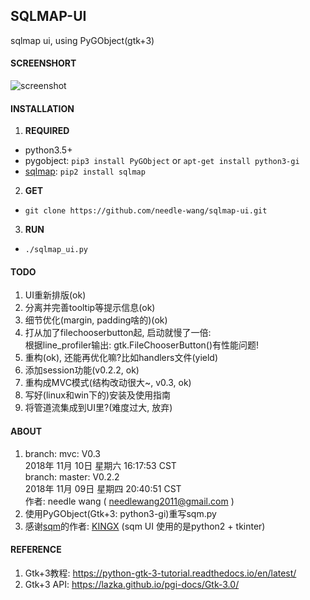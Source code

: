 ## SQLMAP-UI
sqlmap ui, using PyGObject(gtk+3) 


#### SCREENSHORT
![screenshot](https://github.com/needle-wang/sqlmap-ui/blob/master/screenshots/sqlmap-ui1.png)

#### INSTALLATION

1. **REQUIRED**  
  - python3.5+  
  - pygobject: `pip3 install PyGObject` or `apt-get install python3-gi`  
  - [sqlmap](https://github.com/sqlmapproject/sqlmap): `pip2 install sqlmap`
2. **GET**
  - `git clone https://github.com/needle-wang/sqlmap-ui.git`
3. **RUN**  
  - `./sqlmap_ui.py`

#### TODO
1. UI重新排版(ok)
2. 分离并完善tooltip等提示信息(ok)
3. 细节优化(margin, padding啥的)(ok)
4. 打从加了filechooserbutton起, 启动就慢了一倍:  
   根据line_profiler输出: gtk.FileChooserButton()有性能问题!  
5. 重构(ok), 还能再优化嘛?比如handlers文件(yield)
6. 添加session功能(v0.2.2, ok)
7. 重构成MVC模式(结构改动很大~, v0.3, ok)
8. 写好(linux和win下的)安装及使用指南
9. 将管道流集成到UI里?(难度过大, 放弃)

#### ABOUT
1. branch: mvc: V0.3  
   2018年 11月 10日 星期六 16:17:53 CST  
   branch: master: V0.2.2  
   2018年 11月 09日 星期四 20:40:51 CST  
   作者: needle wang ( needlewang2011@gmail.com )
2. 使用PyGObject(Gtk+3: python3-gi)重写sqm.py
3. 感谢[sqm](https://github.com/kxcode/gui-for-sqlmap)的作者: [KINGX](https://github.com/kxcode) (sqm UI 使用的是python2 + tkinter)

#### REFERENCE
1. Gtk+3教程: https://python-gtk-3-tutorial.readthedocs.io/en/latest/
2. Gtk+3 API: https://lazka.github.io/pgi-docs/Gtk-3.0/
